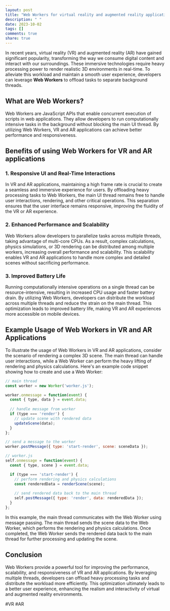 ```yaml
---
layout: post
title: "Web Workers for virtual reality and augmented reality applications"
description: " "
date: 2023-10-02
tags: []
comments: true
share: true
---
```


In recent years, virtual reality (VR) and augmented reality (AR) have gained significant popularity, transforming the way we consume digital content and interact with our surroundings. These immersive technologies require heavy processing power to render realistic 3D environments in real-time. To alleviate this workload and maintain a smooth user experience, developers can leverage **Web Workers** to offload tasks to separate background threads.

## What are Web Workers?

Web Workers are JavaScript APIs that enable concurrent execution of scripts in web applications. They allow developers to run computationally intensive tasks in the background without blocking the main UI thread. By utilizing Web Workers, VR and AR applications can achieve better performance and responsiveness.

## Benefits of using Web Workers for VR and AR applications

### 1. Responsive UI and Real-Time Interactions

In VR and AR applications, maintaining a high frame rate is crucial to create a seamless and immersive experience for users. By offloading heavy processing tasks to Web Workers, the main UI thread remains free to handle user interactions, rendering, and other critical operations. This separation ensures that the user interface remains responsive, improving the fluidity of the VR or AR experience.

### 2. Enhanced Performance and Scalability

Web Workers allow developers to parallelize tasks across multiple threads, taking advantage of multi-core CPUs. As a result, complex calculations, physics simulations, or 3D rendering can be distributed among multiple workers, increasing overall performance and scalability. This scalability enables VR and AR applications to handle more complex and detailed scenes without sacrificing performance.

### 3. Improved Battery Life

Running computationally intensive operations on a single thread can be resource-intensive, resulting in increased CPU usage and faster battery drain. By utilizing Web Workers, developers can distribute the workload across multiple threads and reduce the strain on the main thread. This optimization leads to improved battery life, making VR and AR experiences more accessible on mobile devices.

## Example Usage of Web Workers in VR and AR Applications

To illustrate the usage of Web Workers in VR and AR applications, consider the scenario of rendering a complex 3D scene. The main thread can handle user interactions, while a Web Worker can perform the heavy lifting of rendering and physics calculations. Here's an example code snippet showing how to create and use a Web Worker:

```javascript
// main thread
const worker = new Worker('worker.js');

worker.onmessage = function(event) {
  const { type, data } = event.data;
  
  // handle message from worker
  if (type === 'render') {
    // update scene with rendered data
    updateScene(data);
  }
};

// send a message to the worker
worker.postMessage({ type: 'start-render', scene: sceneData });

// worker.js
self.onmessage = function(event) {
  const { type, scene } = event.data;

  if (type === 'start-render') {
    // perform rendering and physics calculations
    const renderedData = renderScene(scene);
    
    // send rendered data back to the main thread
    self.postMessage({ type: 'render', data: renderedData });
  }
};
```

In this example, the main thread communicates with the Web Worker using message passing. The main thread sends the scene data to the Web Worker, which performs the rendering and physics calculations. Once completed, the Web Worker sends the rendered data back to the main thread for further processing and updating the scene.

## Conclusion

Web Workers provide a powerful tool for improving the performance, scalability, and responsiveness of VR and AR applications. By leveraging multiple threads, developers can offload heavy processing tasks and distribute the workload more efficiently. This optimization ultimately leads to a better user experience, enhancing the realism and interactivity of virtual and augmented reality environments.

#VR #AR